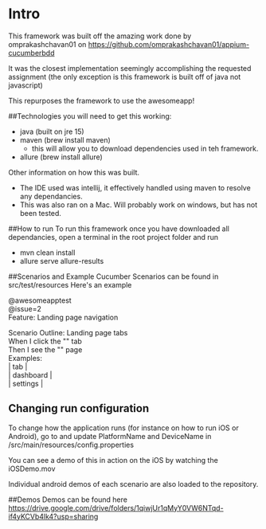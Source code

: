 # Intro
This framework was built off the amazing work done by omprakashchavan01 on https://github.com/omprakashchavan01/appium-cucumberbdd

It was the closest implementation seemingly accomplishing the requested assignment (the only exception is this framework is built off of java not javascript)

This repurposes the framework to use the awesomeapp!

##Technologies you will need to get this working:

- java (built on jre 15)
- maven (brew install maven)
    - this will allow you to download dependencies used in teh framework.
- allure (brew install allure)

Other information on how this was built. 
- The IDE used was intellij, it effectively handled using maven to resolve any dependancies. 
- This was also ran on a Mac. Will probably work on windows, but has not been tested. 

##How to run
To run this framework once you have downloaded all dependancies, open a terminal in the root project folder and run 

- mvn clean install
- allure serve allure-results

##Scenarios and Example
Cucumber Scenarios can be found in src/test/resources
Here's an example

@awesomeapptest\
@issue=2\
Feature: Landing page navigation

Scenario Outline: Landing page tabs \
When I click the "<tab>" tab\
Then I see the "<tab>" page\
Examples:\
| tab |\
| dashboard |\
| settings  |

## Changing run configuration
To change how the application runs (for instance on how to run iOS or Android), go to and update PlatformName and DeviceName in /src/main/resources/config.properties

You can see a demo of this in action on the iOS by watching the iOSDemo.mov

Individual android demos of each scenario are also loaded to the repository. 

##Demos
Demos can be found here https://drive.google.com/drive/folders/1qiwjUr1qMyY0VW6NTqd-if4yKCVb4lk4?usp=sharing